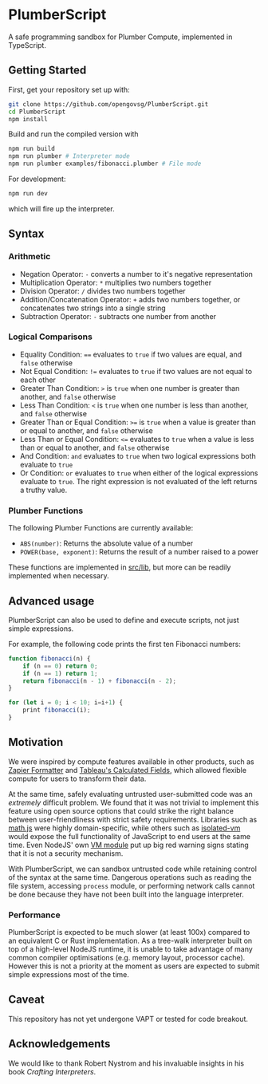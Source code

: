 # PlumberScript

A safe programming sandbox for Plumber Compute, implemented in TypeScript.

## Getting Started

First, get your repository set up with:

```bash
git clone https://github.com/opengovsg/PlumberScript.git
cd PlumberScript
npm install
```

Build and run the compiled version with

```bash
npm run build
npm run plumber # Interpreter mode
npm run plumber examples/fibonacci.plumber # File mode
```

For development:

```bash
npm run dev
```

which will fire up the interpreter.

## Syntax

### Arithmetic

- Negation Operator: `-` converts a number to it's negative representation
- Multiplication Operator: `*` multiplies two numbers together
- Division Operator: `/` divides two numbers together
- Addition/Concatenation Operator: `+` adds two numbers together, or concatenates two strings into a single string
- Subtraction Operator: `-` subtracts one number from another

### Logical Comparisons

- Equality Condition: `==` evaluates to `true` if two values are equal, and `false` otherwise
- Not Equal Condition: `!=` evaluates to `true` if two values are not equal to each other
- Greater Than Condition: `>` is `true` when one number is greater than another, and `false` otherwise
- Less Than Condition: `<` is `true` when one number is less than another, and `false` otherwise
- Greater Than or Equal Condition: `>=` is `true` when a value is greater than or equal to another, and `false` otherwise
- Less Than or Equal Condition: `<=` evaluates to `true` when a value is less than or equal to another, and `false` otherwise
- And Condition: `and` evaluates to `true` when two logical expressions both evaluate to `true`
- Or Condition: `or` evaluates to `true` when either of the logical expressions evaluate to `true`. The right expression is not evaluated of the left returns a truthy value.

### Plumber Functions

The following Plumber Functions are currently available:

- `ABS(number)`: Returns the absolute value of a number
- `POWER(base, exponent)`: Returns the result of a number raised to a power

These functions are implemented in [src/lib](src/lib), but more can be readily implemented when necessary.

## Advanced usage

PlumberScript can also be used to define and execute scripts, not just simple expressions.

For example, the following code prints the first ten Fibonacci numbers:

```javascript
function fibonacci(n) {
    if (n == 0) return 0;
    if (n == 1) return 1;
    return fibonacci(n - 1) + fibonacci(n - 2);
}

for (let i = 0; i < 10; i=i+1) {
    print fibonacci(i);
}
```

## Motivation

We were inspired by compute features available in other products, such as [Zapier Formatter](https://help.zapier.com/hc/en-us/articles/8496181204877-Understand-spreadsheet-style-formula-functions#h_01HKMDCATJPZFV20YD8NMM6M33) and [Tableau's Calculated Fields](https://help.tableau.com/current/pro/desktop/en-us/functions_functions_tablecalculation.htm), which allowed flexible compute for users to transform their data.

At the same time, safely evaluating untrusted user-submitted code was an *extremely* difficult problem. We found that it was not trivial to implement this feature using open source options that could strike the right balance between user-friendliness with strict safety requirements. Libraries such as [math.js](https://www.npmjs.com/package/math.js) were highly domain-specific, while others such as [isolated-vm](https://www.npmjs.com/package/isolated-vm) would expose the full functionality of JavaScript to end users at the same time. Even NodeJS' own [VM module](https://nodejs.org/api/vm.html) put up big red warning signs stating that it is not a security mechanism.

With PlumberScript, we can sandbox untrusted code while retaining control of the syntax at the same time. Dangerous operations such as reading the file system, accessing `process` module, or performing network calls cannot be done because they have not been built into the language interpreter.

### Performance

PlumberScript is expected to be much slower (at least 100x) compared to an equivalent C or Rust implementation. As a tree-walk interpreter built on top of a high-level NodeJS runtime, it is unable to take advantage of many common compiler optimisations (e.g. memory layout, processor cache). However this is not a priority at the moment as users are expected to submit simple expressions most of the time.

## Caveat

This repository has not yet undergone VAPT or tested for code breakout.

## Acknowledgements

We would like to thank Robert Nystrom and his invaluable insights in his book *Crafting Interpreters*.
